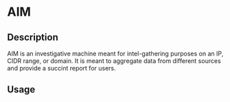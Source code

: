 # AIM
## Description
AIM is an investigative machine meant for intel-gathering purposes on an IP, CIDR range, or domain. It is meant to aggregate data from different sources and provide a succint report for users.

## Usage
